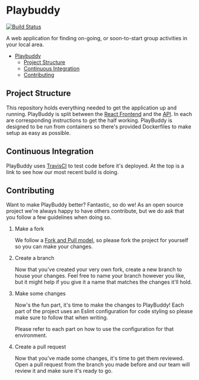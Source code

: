 # Playbuddy

[![Build Status](https://travis-ci.org/ChicoState/PlayBuddy.svg?branch=development)](https://travis-ci.org/ChicoState/PlayBuddy)

A web application for finding on-going, or soon-to-start group
activities in your local area.

- [Playbuddy](#playbuddy)
  - [Project Structure](#project-structure)
  - [Continuous Integration](#continuous-integration)
  - [Contributing](#contributing)

## Project Structure

This repository holds everything needed to get the application up and running.
PlayBuddy is split between the [React Frontend](./frontend/) and the [API](./backend/).
In each are corresponding instructions to get the half working.
PlayBuddy is designed to be run from containers so there's provided Dockerfiles
to make setup as easy as possible.

## Continuous Integration

PlayBuddy uses [TravisCI](https://travis-ci.org/) to test code before it's deployed.
At the top is a link to see how our most recent build is doing.

## Contributing

Want to make PlayBuddy better?
Fantastic, so do we!
As an open source project we're always happy to have others contribute,
but we do ask that you follow a few guidelines when doing so.

1. Make a fork

   We follow a [Fork and Pull model](https://reflectoring.io/github-fork-and-pull/),
   so please fork the project for yourself so you can make your changes.

2. Create a branch

   Now that you've created your very own fork, create a new branch to house
   your changes.
   Feel free to name your branch however you like, but it might help if you
   give it a name that matches the changes it'll hold.

3. Make some changes

   Now's the fun part, it's time to make the changes to PlayBuddy!
   Each part of the project uses an Eslint configuration for code styling
   so please make sure to follow that when writing.

   Please refer to each part on how to use the configuration for that environment.

4. Create a pull request

   Now that you've made some changes, it's time to get them reviewed.
   Open a pull request from the branch you made before and our team will
   review it and make sure it's ready to go.
